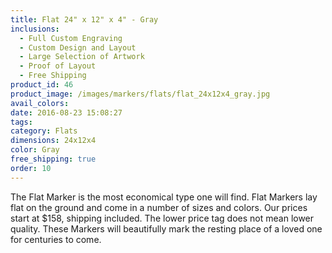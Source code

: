 ```yaml
---
title: Flat 24" x 12" x 4" - Gray
inclusions:
  - Full Custom Engraving
  - Custom Design and Layout
  - Large Selection of Artwork
  - Proof of Layout
  - Free Shipping
product_id: 46
product_image: /images/markers/flats/flat_24x12x4_gray.jpg
avail_colors: 
date: 2016-08-23 15:08:27
tags:
category: Flats
dimensions: 24x12x4
color: Gray
free_shipping: true
order: 10
---
```

The Flat Marker is the most economical type one will find. Flat Markers lay flat on the ground and come in a number of sizes and colors. Our prices start at $158, shipping included. The lower price tag does not mean lower quality. These Markers will beautifully mark the resting place of a loved one for centuries to come.